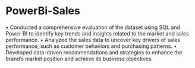 # PowerBi-Sales
•	Conducted a comprehensive evaluation of the dataset using SQL and Power BI to identify key trends and insights related to the market and sales performance.
•	Analyzed the sales data to uncover key drivers of sales performance, such as customer behaviors and purchasing patterns.
•	Developed data-driven recommendations and strategies to enhance the brand’s market position and achieve its business objectives.
